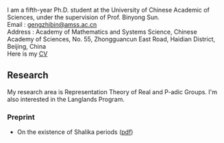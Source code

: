 I am a fifth-year Ph.D. student at the University of Chinese Academic of Sciences, under the supervision of Prof. Binyong Sun.  
Email : gengzhibin@amss.ac.cn  
Address : Academy of Mathematics and Systems Science, Chinese Academy of Sciences, No. 55, Zhongguancun East Road, Haidian District, Beijing, China  
Here is my [<u>CV</u>](./Curriculum_Vitae.pdf)
## Research
My research area is Representation Theory of Real and P-adic Groups. I'm also interested in the Langlands Program. 
### Preprint
- On the existence of Shalika periods ([<u>pdf</u>](./Curriculum_Vitae.pdf))
